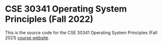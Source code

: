 # CSE 30341 Operating System Principles (Fall 2022)

This is the source code for the CSE 30341 Operating System Principles (Fall
2021) [course website](http://www3.nd.edu/~pbui/teaching/cse.30341.fa22/).
